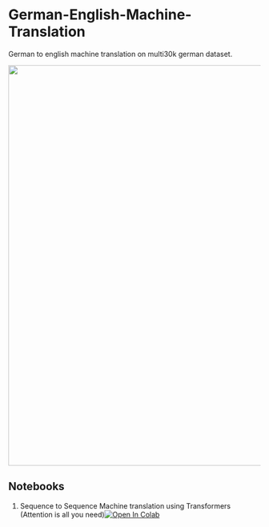 # German-English-Machine-Translation


German to english machine translation on multi30k german dataset.


<img src="https://i.pinimg.com/564x/a4/e6/52/a4e65244561d6dd3dcf7339b62d52465.jpg" width="1000" height="800">



## Notebooks
 1. Sequence to Sequence Machine translation using Transformers (Attention is all you need)[![Open In Colab](https://colab.research.google.com/assets/colab-badge.svg)](https://github.com/arunm8489/German-English-Machine-Translation/blob/main/LSTM-encoder-decoder-MT.ipynb)

